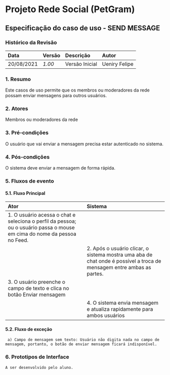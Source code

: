 # Projeto Rede Social (PetGram)

## Especificação do caso de uso - SEND MESSAGE

### Histórico da Revisão 

|  Data  | Versão | Descrição | Autor |
|:-------|:-------|:----------|:------|
| 20/08/2021 | *1.00* | Versão Inicial  | Ueniry Felipe |

### 1. Resumo 

Este casos de uso permite que os membros ou moderadores da rede possam enviar mensagens para outros usuários.

### 2. Atores 

Membros ou moderadores da rede

### 3. Pré-condições

O usuário que vai enviar a mensagem precisa estar autenticado no sistema.

### 4. Pós-condições

O sistema deve enviar a mensagem de forma rápida.

### 5. Fluxos de evento
#### 5.1. Fluxo Principal
|  Ator  | Sistema |
|:-------|:------- |
|1. O usuário acessa o chat e seleciona o perfil da pessoa; ou o usuário passa o mouse em cima do nome da pessoa no Feed.||
||2. Após o usuário clicar, o sistema mostra uma aba de chat onde é possível a troca de mensagem entre ambas as partes.|
|3. O usuário preenche o campo de texto e clica no botão Enviar mensagem||
||4. O sistema envia mensagem e atualiza rapidamente para ambos usuários|


#### 5.2. Fluxo de exceção 
     a) Campo de mensagem sem texto: Usuário não digita nada no campo de mensagem, portanto, o botão de enviar mensagem ficará indisponível.

### 6. Prototipos de Interface

`A ser desenvolvido pelo aluno.`
